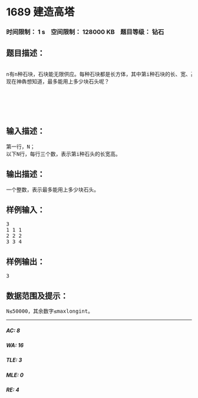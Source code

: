 # 1689 建造高塔   
### 时间限制： 1 s&nbsp;&nbsp;&nbsp;&nbsp;空间限制： 128000 KB&nbsp;&nbsp;&nbsp;&nbsp;题目等级： 钻石  
## 题目描述：  

<pre>

n有n种石块，石块能无限供应。每种石块都是长方体，其中第i种石块的长、宽、高分别为li、wi、hi。石块可以旋转，使得其中两维成为长度和宽度，第三维成为高度。如果要把一个石块放在另一个石块上面，必须保证上面石块的长和宽都分别严格小于下面石块的长和宽。这意味着，即使两块长宽相同的石块也不能堆砌起来。
现在神犇想知道，最多能用上多少块石头呢？  
   
  

 

</pre>
  
  
## 输入描述：  

<pre>
第一行，N；   
以下N行，每行三个数，表示第i种石头的长宽高。
</pre>
  
  
## 输出描述：  

<pre>
一个整数，表示最多能用上多少块石头。
</pre>
  
  
## 样例输入：  

<pre>
3
1 1 1
2 2 2
3 3 4
</pre>
  
  
## 样例输出：  

<pre>
3
</pre>
  
  
## 数据范围及提示：  

<pre>
N≤50000，其余数字≤maxlongint。
</pre>
  
  
***  

##### AC: 8  
##### WA: 16  
##### TLE: 3  
##### MLE: 0  
##### RE: 4  

